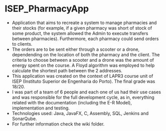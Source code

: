 # ISEP_PharmacyApp
 * Application that aims to recreate a system to manage pharmacies and their stocks (for example, if a given pharmacy was short of stock of some product, the system allowed the Admin to execute transfers between pharmacies). Furthermore, each pharmacy could send orders to clients.
 * The orders are to be sent either through a scooter or a drone, dependending on the location of both the pharmacy and the client. The criteria to choose between a scooter and a drone was the amount of energy spent on the course. A Floyd algorithm was employed to help calculate the shortest path between the 2 addresses.
 * This application was created on the context of LAPR3 course unit of ISEP (Instituto Superior de Engenharia do Porto). The final grade was 18/20. 
 * I was part of a team of 6 people and each one of us had their use cases and was responsible for the full development cycle, as in, everything related with the documentation (including the E-R Model), implementation and testing.
 * Technologies used: Java, JavaFX, C, Assembly, SQL, Jenkins and SonarQube.
 * For further information check the wiki folder.

